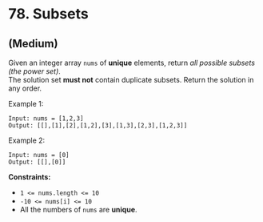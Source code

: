 # 78. Subsets
## (Medium)

Given an integer array `nums` of **unique** elements, return *all possible subsets (the power set)*.
<br>
The solution set **must not** contain duplicate subsets. Return the solution in any order.
<br>
 

Example 1:

```
Input: nums = [1,2,3]
Output: [[],[1],[2],[1,2],[3],[1,3],[2,3],[1,2,3]]
```

Example 2:

```
Input: nums = [0]
Output: [[],[0]]
```

**Constraints:**

- `1 <= nums.length <= 10`
- `-10 <= nums[i] <= 10`
- All the numbers of `nums` are **unique**.